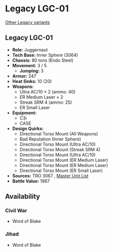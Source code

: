 # Legacy LGC-01 

[Other Legacy variants](../legacy.md) 

## Legacy LGC-01 

- **Role:** Juggernaut 
- **Tech Base:** Inner Sphere (3064) 
- **Chassis:** 80 tons (Endo Steel) 
- **Movement:** 3 / 5 
  - **Jumping:** 3 
- **Armor:** 247 
- **Heat Sinks:** 10 (20) 
- **Weapons:** 
  - Ultra AC/10 × 2 (ammo: 40) 
  - ER Medium Laser × 2 
  - Streak SRM 4 (ammo: 25) 
  - ER Small Laser 
- **Equipment:** 
  - C3i 
  - CASE 
- **Design Quirks:** 
  - Directional Torso Mount (All Weapons) 
  - Bad Reputation (Inner Sphere) 
  - Directional Torso Mount (Ultra AC/10) 
  - Directional Torso Mount (Streak SRM 4) 
  - Directional Torso Mount (Ultra AC/10) 
  - Directional Torso Mount (ER Medium Laser) 
  - Directional Torso Mount (ER Medium Laser) 
  - Directional Torso Mount (ER Small Laser) 
- **Sources:** TRO 3067 , [Master Unit List](http://masterunitlist.info/Unit/Details/4488/legacy-lgc-01) 
- **Battle Value:** 1967 

## Availability 

### Civil War 

- Word of Blake 

### Jihad 

- Word of Blake 

